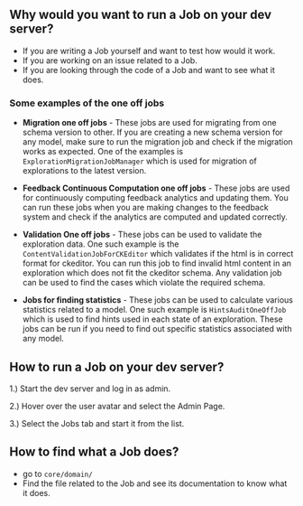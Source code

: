 ## Why would you want to run a Job on your dev server?
- If you are writing a Job yourself and want to test how would it work.
- If you are working on an issue related to a Job.
- If you are looking through the code of a Job and want to see what it does.

### Some examples of the one off jobs

* **Migration one off jobs** - These jobs are used for migrating from one schema version to other. If you are creating a new schema version for any model, make sure to run the migration job and check if the migration works as expected. One of the examples is `ExplorationMigrationJobManager` which is used for migration of explorations to the latest version.

* **Feedback Continuous Computation one off jobs** - These jobs are used for continuously computing feedback analytics and updating them. You can run these jobs when you are making changes to the feedback system and check if the analytics are computed and updated correctly.

* **Validation One off jobs** - These jobs can be used to validate the exploration data. One such example is the `ContentValidationJobForCKEditor` which validates if the html is in correct format for ckeditor. You can run this job to find invalid html content in an exploration which does not fit the ckeditor schema. Any validation job can be used to find the cases which violate the required schema.

* **Jobs for finding statistics** - These jobs can be used to calculate various statistics related to a model. One such example is `HintsAuditOneOffJob` which is used to find hints used in each state of an exploration. These jobs can be run if you need to find out specific statistics associated with any model.

 
## How to run a Job on your dev server?
1.) Start the dev server and log in as admin.

2.) Hover over the user avatar and select the Admin Page.

3.) Select the Jobs tab and start it from the list.

## How to find what a Job does?
- go to `core/domain/`
- Find the file related to the Job and see its documentation to know what it does.